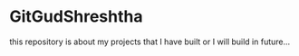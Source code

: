 # GitGudShreshtha
this repository is about my projects that I have built or I will build in future...

